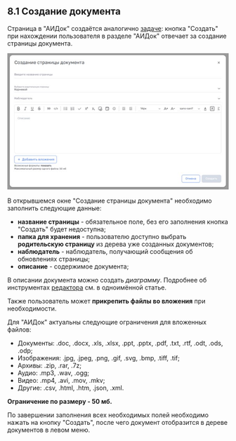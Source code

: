 ## 8.1 Создание документа

Страница в "АИДок" создаётся аналогично [задаче](../6_task/6_task.md): кнопка "Создать" при нахождении пользователя в разделе "АИДок" отвечает за создание страницы документа.

![создание_документа](/imgs/aidoc_create.jpg)

В открывшемся окне "Создание страницы документа" необходимо заполнить следующие данные:

- **название страницы** - обязательное поле, без его заполнения кнопка "Создать" будет недоступна;
- **папка для хранения** - пользователю доступно выбрать **родительскую страницу** из дерева уже созданных документов;
- **наблюдатель** - наблюдатель, получающий сообщения об обновлениях страницы;
- **описание** - содержимое документа;

В описании документа можно создать *диаграмму*. Подробнее об инструментах [редактора](../10_general_operations/10.4_editor.md) см. в одноимённой статье. 

Также пользователь может **прикрепить файлы во вложения** при необходимости. 

Для "АИДок" актуальны следующие ограничения для вложенных файлов:

- Документы: .doc, .docx, .xls, .xlsx, .ppt, .pptx, .pdf, .txt, .rtf, .odt, .ods, .odp;
- Изображения: .jpg, .jpeg, .png, .gif, .svg, .bmp, .tiff, .tif;
- Архивы: .zip, .rar, .7z;
- Аудио: .mp3, .wav, .ogg;
- Видео: .mp4, .avi, .mov, .mkv;
- Другие: .csv, .html, .htm, .json, .xml.

**Ограничение по размеру - 50 мб.**

По завершении заполнения всех необходимых полей необходимо нажать на кнопку "Создать", после чего документ отобразится в дереве документов в левом меню. 

